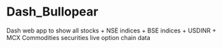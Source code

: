 # Dash_Bullopear
Dash web app to show all stocks + NSE indices + BSE indices + USDINR + MCX Commodities securities live option chain data

